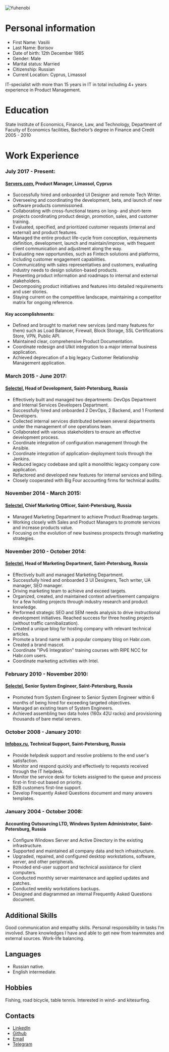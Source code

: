 ![Yuhenobi](https://avatars.githubusercontent.com/u/2319325)

# Personal information
* First Name: Vasilii
* Last Name: Borisov
* Date of birth: 12th December 1985
* Gender: Male
* Marital status: Married
* Citizenship: Russian
* Current Location: Cyprus, Limassol

IT-specialist with more than 15 years in IT in total including 4+ years experience in Product Management.

# Education
State Institute of Economics, Finance, Law, and Technology, Department of Faculty of Economics facilities,
Bachelor’s degree in Finance and Credit  
2005 - 2010  

# Work Experience
### July 2017 - Present: 
#### [Servers.com](https://servers.com/?from=yuhenobi_cv), Product Manager, Limassol, Cyprus
* Successfully hired and onboarded UI Designer and remote Tech Writer.
* Overseeing and coordinating the development, beta, and launch of new software products commissioned.
* Collaborating with cross-functional teams on long- and short-term projects coordinating product design, promotion, sales, and customer training.
* Evaluated, specified, and prioritized customer requests (internal and external) and product features.
* Managed the entire product life-cycle from conception, requirements definition, development, launch and maintain/improve, with frequent client communication and adjustment along the way.
* Evaluating new opportunities, such as Fintech solutions and platforms, including customer engagement capabilities.
* Communicating with sales representatives and customers, evaluating industry needs to design solution-based products.
* Presenting product information and roadmaps to internal and external stakeholders.
* Decomposing product initiatives and features into detailed requirements and user stories.
* Staying current on the competitive landscape, maintaining a competitor matrix for ongoing reference.
#### Key accomplishments:
* Defined and brought to market new services (and many features for them) such as Load Balancer, Firewall, Block Storage, SSL Certifications Store, VPN, Public API.
* Maintained clear, comprehensive Product Documentation.
* Coordinate redesign and UIkit integration to a major internal business application. 
* Achieved deprecation of a big legacy Customer Relationship Management application.

### March 2015 - June 2017:
#### [Selectel](https://selectel.ru/?from=yuhenobi_cv), Head of Development, Saint-Petersburg, Russia
* Effectively built and managed two departments: DevOps Department and Internal Services Developers Department.
* Successfully hired and onboarded 2 DevOps, 2 Backend, and 1 Frontend Developers.
* Collected internal services distributed between several departments under the management of one operations team.
* Collaborated with various stakeholders to ensure an effective development process.
* Coordinate integration of configuration management through the Ansible.
* Coordinate integration of application-deployment tools through the Jenkins.
* Reduced legacy codebase and split a monolithic legacy company core application.
* Refactored and developed new features for internal services and billing.
* Closely cooperated with Big Four accounting firms for technical audits.

### November 2014 - March 2015:
#### [Selectel](https://selectel.ru/?from=yuhenobi_cv), Chief Marketing Officer, Saint-Petersburg, Russia
* Managed Marketing Department to achieve Product Roadmap targets.
* Working closely with Sales and Product Managers to promote services and increase products value.
* Focusing on the evolution of new business prospects through marketing strategies.

### November 2010 - October 2014:
#### [Selectel](https://selectel.ru/?from=yuhenobi_cv), Head of Marketing Department, Saint-Petersburg, Russia
* Effectively built and managed Marketing Department.
* Successfully hired and onboarded 3 UI Designers, Tech writer, UA manager, SEO manager.
* Driving marketing team to achieve and exceed targets.
* Organized, created, and maintained context advertisement campaigns for a few holding projects through industry research and product knowledge.
* Performed strategic SEO and SEM needs analysis to drive instructional development initiatives. Reached success for three hosting projects (without traffic cannibalization).
* Created a unique blog for hosting company with relevant technical articles. 
* Promote a brand name with a popular company blog on Habr.com.
* Created a brand mascot.
* Coordinate "IPv6 Integration" training courses with RIPE NCC for Habr.com users.
* Coordinate marketing activities with Intel.

### February 2010 - November 2010:
#### [Selectel](https://selectel.ru/?from=yuhenobi_cv), Senior System Engineer, Saint-Petersburg, Russia
* Promoted from System Engineer to Senior System Engineer within 6 months of being hired for exceeding targeted objectives.
* Managed an existing team of System Engineers.
* Achieved assembling two data holes (160x 42U racks) and provisioning thousands of bare metal servers.

### October 2008 - January 2010:
#### [Infobox.ru](https://infobox.ru/?from=yuhenobi_cv), Technical Support, Saint-Petersburg, Russia
* Provide helpdesk support and resolve problems to the end user's satisfaction.
* Monitor and respond quickly and effectively to requests received through the IT helpdesk.
* Monitor the service desk for tickets assigned to the queue and process first-in first-out based on priority.
* B2B customers first-line support.
* Develop Frequently Asked Questions document and many answers templates.

### January 2004 - October 2008:
#### Accounting Outsourcing LTD, Windows System Administrator, Saint-Petersburg, Russia
* Configure Windows Server and Active Directory in the existing infrastructure.
* Supported and maintained all company data and tech infrastructure.
* Upgraded, repaired, and configured desktop workstations, software, server, and other peripherals.
* Provided end-user support and technical assistance for client computers.
* Conducted monthly server maintenance and applied updates and patches.
* Conducted weekly workstations backups.
* Designed and diagrammed an internal Frequently Asked Questions document.

## Additional Skills
Good communication and empathy skills. Personal responsibility in tasks I’m involved.
Share knowledges I have and able to get new from teammates and external sources. Work-life balancing.

## Languages
* Russian native.
* English intermediate.

## Hobbies
Fishing, road bicycle, table tennis.
Interested in wind- and kitesurfing.

## Contacts
* [LinkedIn](https://www.linkedin.com/in/yuhenobi/)
* [Github](https://github.com/yuhenobi/)
* [Email](mailto:obi@yuhen.org)
* [Telegram](https://t.me/yuhenobi)